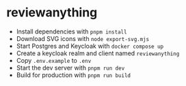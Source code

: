 # reviewanything

- Install dependencies with `pnpm install`
- Download SVG icons with `node export-svg.mjs`
- Start Postgres and Keycloak with `docker compose up`
- Create a keycloak realm and client named `reviewanything`
- Copy `.env.example` to `.env`
- Start the dev server with `pnpm run dev`
- Build for production with `pnpm run build`
